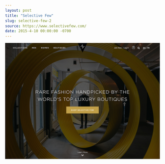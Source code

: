```yaml
---
layout: post 
title: "Selective Few"
slug: selective-few-2
source: https://www.selectivefew.com/
date: 2015-4-10 00:00:00 -0700
---
```


<img src="/screenshots/selective-few-2.jpg">
